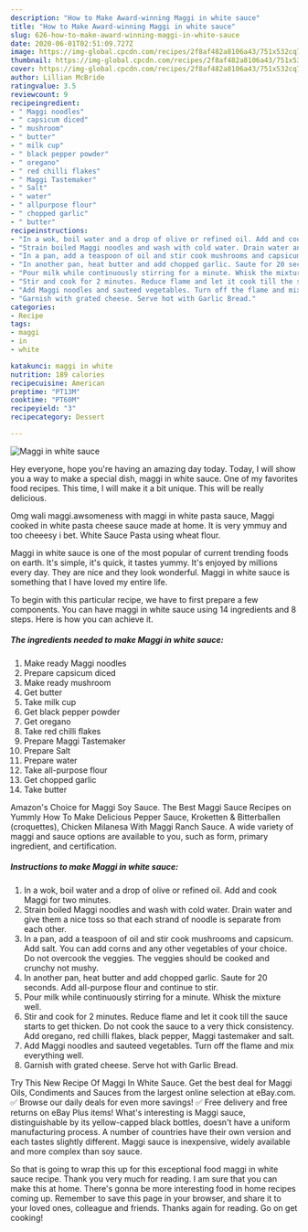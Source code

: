 ```yaml
---
description: "How to Make Award-winning Maggi in white sauce"
title: "How to Make Award-winning Maggi in white sauce"
slug: 626-how-to-make-award-winning-maggi-in-white-sauce
date: 2020-06-01T02:51:09.727Z
image: https://img-global.cpcdn.com/recipes/2f8af482a8106a43/751x532cq70/maggi-in-white-sauce-recipe-main-photo.jpg
thumbnail: https://img-global.cpcdn.com/recipes/2f8af482a8106a43/751x532cq70/maggi-in-white-sauce-recipe-main-photo.jpg
cover: https://img-global.cpcdn.com/recipes/2f8af482a8106a43/751x532cq70/maggi-in-white-sauce-recipe-main-photo.jpg
author: Lillian McBride
ratingvalue: 3.5
reviewcount: 9
recipeingredient:
- " Maggi noodles"
- " capsicum diced"
- " mushroom"
- " butter"
- " milk cup"
- " black pepper powder"
- " oregano"
- " red chilli flakes"
- " Maggi Tastemaker"
- " Salt"
- " water"
- " allpurpose flour"
- " chopped garlic"
- " butter"
recipeinstructions:
- "In a wok, boil water and a drop of olive or refined oil. Add and cook Maggi for two minutes."
- "Strain boiled Maggi noodles and wash with cold water. Drain water and give them a nice toss so that each strand of noodle is separate from each other."
- "In a pan, add a teaspoon of oil and stir cook mushrooms and capsicum. Add salt. You can add corns and any other vegetables of your choice. Do not overcook the veggies. The veggies should be cooked and crunchy not mushy."
- "In another pan, heat butter and add chopped garlic. Saute for 20 seconds. Add all-purpose flour and continue to stir."
- "Pour milk while continuously stirring for a minute. Whisk the mixture well."
- "Stir and cook for 2 minutes. Reduce flame and let it cook till the sauce starts to get thicken. Do not cook the sauce to a very thick consistency. Add oregano, red chilli flakes, black pepper, Maggi tastemaker and salt."
- "Add Maggi noodles and sauteed vegetables. Turn off the flame and mix everything well."
- "Garnish with grated cheese. Serve hot with Garlic Bread."
categories:
- Recipe
tags:
- maggi
- in
- white

katakunci: maggi in white 
nutrition: 189 calories
recipecuisine: American
preptime: "PT13M"
cooktime: "PT60M"
recipeyield: "3"
recipecategory: Dessert

---
```



![Maggi in white sauce](https://img-global.cpcdn.com/recipes/2f8af482a8106a43/751x532cq70/maggi-in-white-sauce-recipe-main-photo.jpg)

Hey everyone, hope you're having an amazing day today. Today, I will show you a way to make a special dish, maggi in white sauce. One of my favorites food recipes. This time, I will make it a bit unique. This will be really delicious.

Omg wali maggi.awsomeness with maggi in white pasta sauce, Maggi cooked in white pasta cheese sauce made at home. It is very ymmuy and too cheeesy i bet. White Sauce Pasta using wheat flour.

Maggi in white sauce is one of the most popular of current trending foods on earth. It's simple, it's quick, it tastes yummy. It's enjoyed by millions every day. They are nice and they look wonderful. Maggi in white sauce is something that I have loved my entire life.


To begin with this particular recipe, we have to first prepare a few components. You can have maggi in white sauce using 14 ingredients and 8 steps. Here is how you can achieve it.

<!--inarticleads1-->

##### The ingredients needed to make Maggi in white sauce:

1. Make ready  Maggi noodles
1. Prepare  capsicum diced
1. Make ready  mushroom
1. Get  butter
1. Take  milk cup
1. Get  black pepper powder
1. Get  oregano
1. Take  red chilli flakes
1. Prepare  Maggi Tastemaker
1. Prepare  Salt
1. Prepare  water
1. Take  all-purpose flour
1. Get  chopped garlic
1. Take  butter


Amazon&#39;s Choice for Maggi Soy Sauce. The Best Maggi Sauce Recipes on Yummly How To Make Delicious Pepper Sauce, Kroketten &amp; Bitterballen (croquettes), Chicken Milanesa With Maggi Ranch Sauce. A wide variety of maggi and sauce options are available to you, such as form, primary ingredient, and certification. 

<!--inarticleads2-->

##### Instructions to make Maggi in white sauce:

1. In a wok, boil water and a drop of olive or refined oil. Add and cook Maggi for two minutes.
1. Strain boiled Maggi noodles and wash with cold water. Drain water and give them a nice toss so that each strand of noodle is separate from each other.
1. In a pan, add a teaspoon of oil and stir cook mushrooms and capsicum. Add salt. You can add corns and any other vegetables of your choice. Do not overcook the veggies. The veggies should be cooked and crunchy not mushy.
1. In another pan, heat butter and add chopped garlic. Saute for 20 seconds. Add all-purpose flour and continue to stir.
1. Pour milk while continuously stirring for a minute. Whisk the mixture well.
1. Stir and cook for 2 minutes. Reduce flame and let it cook till the sauce starts to get thicken. Do not cook the sauce to a very thick consistency. Add oregano, red chilli flakes, black pepper, Maggi tastemaker and salt.
1. Add Maggi noodles and sauteed vegetables. Turn off the flame and mix everything well.
1. Garnish with grated cheese. Serve hot with Garlic Bread.


Try This New Recipe Of Maggi In White Sauce. Get the best deal for Maggi Oils, Condiments and Sauces from the largest online selection at eBay.com. ✅ Browse our daily deals for even more savings! ✅ Free delivery and free returns on eBay Plus items! What&#39;s interesting is Maggi sauce, distinguishable by its yellow-capped black bottles, doesn&#39;t have a uniform manufacturing process. A number of countries have their own version and each tastes slightly different. Maggi sauce is inexpensive, widely available and more complex than soy sauce. 

So that is going to wrap this up for this exceptional food maggi in white sauce recipe. Thank you very much for reading. I am sure that you can make this at home. There's gonna be more interesting food in home recipes coming up. Remember to save this page in your browser, and share it to your loved ones, colleague and friends. Thanks again for reading. Go on get cooking!
